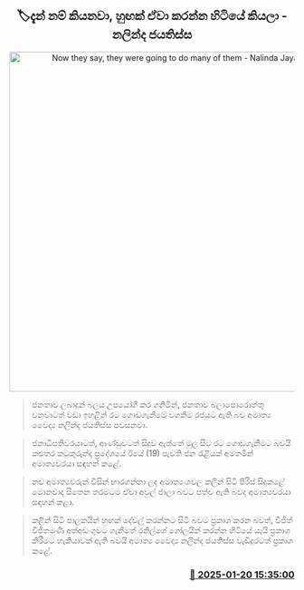 <p align='center'><b><h2 align='center' title='Now they say, they were going to do many of them - Nalinda Jayatissa'>🏷දැන් නම් කියනවා, හුඟක් ඒවා කරන්න හිටියේ කියලා - නලින්ද ජයතිස්ස</h2></b></p>
<p align='center'><img src='https://helakuru.sgp1.cdn.digitaloceanspaces.com/esana/images/lib/nalinda-jayathissa-katukurunda.jpg' width='600' alt='Now they say, they were going to do many of them - Nalinda Jayatissa'></p>

> ජනතාව ලබාදුන් බලය උපයෝගී කර ගනිමින්, ජනතාව බලාපොරොත්තු වනවාටත් වඩා ඉහළින් රට ගොඩගැනීමේ වගකීම රජයට ඇති බව අමාත්‍ය වෛද්‍ය නලින්ද ජයතිස්ස පවසනවා.

> ජනාධිපතිවරයාටත්, ආණ්ඩුවටත් සිදුව ඇත්තේ මුල සිට රට ගොඩගැනීමට බවයි කළුතර කටුකුරුන්ද ප්‍රදේශයේ ඊයේ (19) පැවති ජන රැළියක් අමතමින් අමාත්‍යවරයා සඳහන් කළේ.

> නව අමාත්‍යවරුන් විසින් භාරගන්නා ලද අමාත්‍යංශවල කලින් සිටි පිරිස් සිදුකළේ මොනවාද සිතෙන තරමටම ඒවා අවුල් ජාලා බවට පත්ව ඇති බවද අමාත්‍යවරයා සඳහන් කළා.

> කළින් සිටි පාලකයින් හුඟක් දේවල් කරන්නට සිටි බවට ප්‍රකාශ කරන බවත්, විජිත් විජිතමුණි අත්අඩංගුවට ගැනීමත් රනිල්ගේ ගෝලයින් කරන්න හිටියේ යැයි ප්‍රකාශ කිරීමට හැකියාවක් ඇති බවයි අමාත්‍ය වෛද්‍ය නලින්ද ජයතිස්ස වැඩිදුරටත් ප්‍රකාශ කළේ.



<h3 align='right'><a href='https://www.helakuru.lk/esana/p/106714/'>📅 2025-01-20 15:35:00</a></h3>
